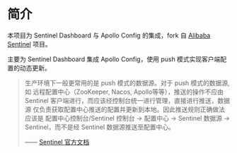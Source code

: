 # 简介
本项目为 Sentinel Dashboard 与 Apollo Config 的集成，fork 自 [Alibaba Sentinel](https://github.com/alibaba/Sentinel.git) 项目。

主要为 Sentinel Dashboard 集成 Apollo Config，使用 push 模式实现客户端配置的动态更新。

>生产环境下一般更常用的是 push 模式的数据源。对于 push 模式的数据源,如
> 远程配置中心（ZooKeeper, Nacos, Apollo等等），推送的操作不应由 
> Sentinel 客户端进行，而应该经控制台统一进行管理，直接进行推送，数据源
> 仅负责获取配置中心推送的配置并更新到本地。因此推送规则正确做法应该是 
> 配置中心控制台/Sentinel 控制台 → 配置中心 → Sentinel 数据源 → 
> Sentinel，而不是经 Sentinel 数据源推送至配置中心。
> 
> —— [Sentinel 官方文档](https://github.com/alibaba/Sentinel/wiki/%E5%9C%A8%E7%94%9F%E4%BA%A7%E7%8E%AF%E5%A2%83%E4%B8%AD%E4%BD%BF%E7%94%A8-Sentinel)

